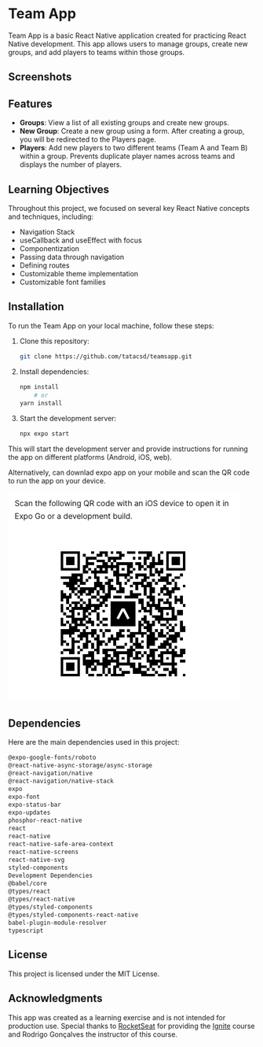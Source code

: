 # Team App

Team App is a basic React Native application created for practicing React Native development. This app allows users to manage groups, create new groups, and add players to teams within those groups.

## Screenshots


## Features

- **Groups**: View a list of all existing groups and create new groups.
- **New Group**: Create a new group using a form. After creating a group, you will be redirected to the Players page.
- **Players**: Add new players to two different teams (Team A and Team B) within a group. Prevents duplicate player names across teams and displays the number of players.

## Learning Objectives

Throughout this project, we focused on several key React Native concepts and techniques, including:

- Navigation Stack
- useCallback and useEffect with focus
- Componentization
- Passing data through navigation
- Defining routes
- Customizable theme implementation
- Customizable font families

## Installation

To run the Team App on your local machine, follow these steps:

1. Clone this repository:
    
    ```bash
    git clone https://github.com/tatacsd/teamsapp.git
    ```
2. Install dependencies:

    ```bash
    npm install
        # or
    yarn install
    ```
3. Start the development server:

    ```bash
    npx expo start
    ```

This will start the development server and provide instructions for running the app on different platforms (Android, iOS, web).


Alternatively, can downlad expo app on your mobile and scan the QR code to run the app on your device.

![expo QR code](image.png)

## Dependencies
Here are the main dependencies used in this project:
```
@expo-google-fonts/roboto
@react-native-async-storage/async-storage
@react-navigation/native
@react-navigation/native-stack
expo
expo-font
expo-status-bar
expo-updates
phosphor-react-native
react
react-native
react-native-safe-area-context
react-native-screens
react-native-svg
styled-components
Development Dependencies
@babel/core
@types/react
@types/react-native
@types/styled-components
@types/styled-components-react-native
babel-plugin-module-resolver
typescript
```

## License
This project is licensed under the MIT License. 

## Acknowledgments
This app was created as a learning exercise and is not intended for production use.
Special thanks to [RocketSeat](https://rocketseat.com.br/) for providing the [Ignite](https://rocketseat.com.br/ignite) course and Rodrigo Gonçalves the instructor of this course.